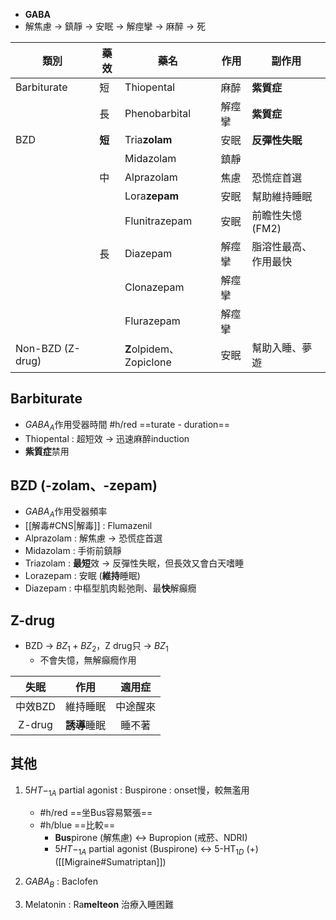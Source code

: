 - **GABA**
- 解焦慮 -> 鎮靜 -> 安眠 -> 解痙攣 -> 麻醉 -> 死

| 類別            | 藥效 | 藥名                | 作用   | 副作用               |
|-----------------|------|---------------------|--------|----------------------|
| Barbiturate     | 短   | Thiopental          | 麻醉   | **紫質症**               |
|                 | 長   | Phenobarbital       | 解痙攣 | **紫質症**               |
| BZD             | **短**   | Tria**zolam**           | 安眠   | **反彈性失眠**           |
|                 |      | Midazolam           | 鎮靜   |                      |
|                 | 中   | Alprazolam          | 焦慮   | 恐慌症首選           |
|                 |      | Lora**zepam**           | 安眠   | 幫助維持睡眠         |
|                 |      | Flunitrazepam       | 安眠   | 前瞻性失憶(FM2)      |
|                 | 長   | Diazepam            | 解痙攣 | 脂溶性最高、作用最快 |
|                 |      | Clonazepam          | 解痙攣 |                      |
|                 |      | Flurazepam          | 解痙攣 |                      |
| Non-BZD (Z-drug)|      | **Z**olpidem、Zopiclone | 安眠   | 幫助入睡、夢遊       |
## Barbiturate
- $GABA_A$作用受器時間 #h/red ==turate - duration==
- Thiopental : 超短效 -> 迅速麻醉induction
- **紫質症**禁用
## BZD (-zolam、-zepam)
- $GABA_A$作用受器頻率
- [[解毒#CNS|解毒]] : Flumazenil
- Alprazolam : 解焦慮 -> 恐慌症首選
- Midazolam : 手術前鎮靜
- Triazolam : **最短**效 -> 反彈性失眠，但長效又會白天嗜睡
- Lorazepam : 安眠 (**維持**睡眠)
- Diazepam : 中樞型肌肉鬆弛劑、最**快**解癲癇
## Z-drug
- BZD -> $BZ_1+BZ_2$，Z drug只 -> $BZ_1$
	- 不會失憶，無解癲癇作用

|   失眠  |   作用   |  適用症  |
|:-------:|:--------:|:--------:|
| 中效BZD | 維持睡眠 | 中途醒來 |
|  Z-drug | **誘導**睡眠 |  睡不著  |
## 其他
1. $5HT-_{1A}$ partial agonist : Buspirone : onset慢，較無濫用
	- #h/red ==坐Bus容易緊張==
	-  #h/blue ==比較==
		- **Bus**pirone (解焦慮) <-> Bupropion (戒菸、NDRI)
		-  $5HT-_{1A}$ partial agonist (Buspirone) <-> 5-HT$_{1D}$ (+) ([[Migraine#Sumatriptan]])
1. $GABA_B$ : Baclofen

2. Melatonin : Ra**melteon** 治療入睡困難